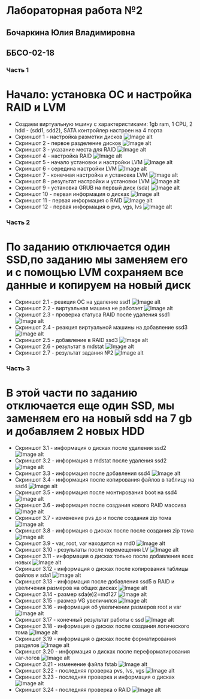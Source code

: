 # Лабораторная работа №2
## Бочаркина Юлия Владимировна 
## ББСО-02-18
### Часть 1
# Начало: установка ОС и настройка RAID и LVM
- Создаем виртуальную мшину с характеристиками: 1gb ram, 1 CPU, 2 hdd - (sdd1, sdd2), SATA контройлер настроен на 4 порта
- Скриншот 1 - настройка разметки дисков
![Image alt](https://github.com/julia-os/lab/blob/master/lab%202/screen/1.png)
- Скриншот 2 - первое разделение дисков
![Image alt](https://github.com/julia-os/lab/blob/master/lab%202/screen/2.png)
- Скриншот 3 - указание места для RAID
![Image alt](https://github.com/julia-os/lab/blob/master/lab%202/screen/3.png)
- Скриншот 4 - настройка RAID
![Image alt](https://github.com/julia-os/lab/blob/master/lab%202/screen/4.png)
- Скриншот 5 - начало установки и настройки LVM
![Image alt](https://github.com/julia-os/lab/blob/master/lab%202/screen/4.png)
- Скриншот 6 - середина настройки LVM
![Image alt](https://github.com/julia-os/lab/blob/master/lab%202/screen/6.png)
- Скриншот 7 - конечная настройка и установка LVM
![Image alt](https://github.com/julia-os/lab/blob/master/lab%202/screen/7.png)
- Скриншот 8 - результат настройки и установки LVM
![Image alt](https://github.com/julia-os/lab/blob/master/lab%202/screen/8.png)
- Скриншот 9 - установка GRUB на первый диск (sda)
![Image alt](https://github.com/julia-os/lab/blob/master/lab%202/screen/9.png)
- Скриншот 10 - первая информация о дисках
![Image alt](https://github.com/julia-os/lab/blob/master/lab%202/screen/10.png)
- Скриншот 11 - первая информация о RAID
![Image alt](https://github.com/julia-os/lab/blob/master/lab%202/screen/11.png)
- Скриншот 12 - первая информация о pvs, vgs, lvs
![Image alt](https://github.com/julia-os/lab/blob/master/lab%202/screen/12.png)

### Часть 2
# По заданию отключается один SSD,по заданию мы заменяем его и с помощью LVM сохраняем все данные и копируем на новый диск
- Скриншот 2.1 - реакция ОС на удаление ssd1
![Image alt](https://github.com/julia-os/lab/blob/master/lab%202/screen/2.1.jpg)
- Скриншот 2.2 - виртуальная машина не работает
![Image alt](https://github.com/julia-os/lab/blob/master/lab%202/screen/2.2.jpg)
- Скриншот 2.3 - проверка статуса RAID после удаления ssd1
![Image alt](https://github.com/julia-os/lab/blob/master/lab%202/screen/2.3.jpg)
- Скриншот 2.4 - реакция виртуальной машины на добавление ssd3
![Image alt](https://github.com/julia-os/lab/blob/master/lab%202/screen/2.4.jpg)
- Скриншот 2.5 - добавление в RAID ssd3
![Image alt](https://github.com/julia-os/lab/blob/master/lab%202/screen/2.5.jpg)
- Скриншот 2.6 - результат в mdstat
![Image alt](https://github.com/julia-os/lab/blob/master/lab%202/screen/2.6.jpg)
- Скриншот 2.7 - результат задания №2
![Image alt](https://github.com/julia-os/lab/blob/master/lab%202/screen/2.7.jpg)

### Часть 3
# В этой части по заданию отключается еще один SSD, мы заменяем его на новый sdd на 7 gb и добавляем 2 новых HDD
- Скриншот 3.1 - информация о дисках после удаления ssd2
![Image alt](https://github.com/julia-os/lab/blob/master/lab%202/screen/3.1.png)
- Скриншот 3.2 - информация в mdstat после удаления ssd2
![Image alt](https://github.com/julia-os/lab/blob/master/lab%202/screen/3.2.png)
- Скриншот 3.3 - информация после добавления ssd4
![Image alt](https://github.com/julia-os/lab/blob/master/lab%202/screen/3.3.png)
- Скриншот 3.4 - информация после копирования файлов в таблицу на ssd4
![Image alt](https://github.com/julia-os/lab/blob/master/lab%202/screen/3.4.png)
- Скриншот 3.5 - информация после монтирования boot на ssd4
![Image alt](https://github.com/julia-os/lab/blob/master/lab%202/screen/3.5.png)
- Скриншот 3.6 - информация после создания нового RAID массива
![Image alt](https://github.com/julia-os/lab/blob/master/lab%202/screen/3.6.png)
- Скриншот 3.7 - изменение pvs до и после создания zip тома
![Image alt](https://github.com/julia-os/lab/blob/master/lab%202/screen/3.7.png)
- Скриншот 3.8 - информация о дисках после после создания zip тома
![Image alt](https://github.com/julia-os/lab/blob/master/lab%202/screen/3.8.png)
- Скриншот 3.9 - var, root, var находится на md0
![Image alt](https://github.com/julia-os/lab/blob/master/lab%202/screen/3.9.jpg)
- Скриншот 3.10 - результаты после перемещения LV
![Image alt](https://github.com/julia-os/lab/blob/master/lab%202/screen/3.10.png)
- Скриншот 3.11 - информация о дисках только после добавления всех новых
![Image alt](https://github.com/julia-os/lab/blob/master/lab%202/screen/3.11.png)
- Скриншот 3.12 - информация о дисках после копирования таблицы файлов и sda1
![Image alt](https://github.com/julia-os/lab/blob/master/lab%202/screen/3.12.png)
- Скриншот 3.13 - информация после добавления ssd5 в RAID и увеличения размеров на общих дисках
![Image alt](https://github.com/julia-os/lab/blob/master/lab%202/screen/3.13.png)
- Скриншот 3.14 - размер sda(e)2=md127
![Image alt](https://github.com/julia-os/lab/blob/master/lab%202/screen/3.14.png)
- Скриншот 3.15 - размер VG увеличился
![Image alt](https://github.com/julia-os/lab/blob/master/lab%202/screen/3.15.png)
- Скриншот 3.16 - информация об увеличении размеров root и var
![Image alt](https://github.com/julia-os/lab/blob/master/lab%202/screen/3.16.png)
- Скриншот 3.17 - конечный результат работы с ssd
![Image alt](https://github.com/julia-os/lab/blob/master/lab%202/screen/3.17.png)
- Скриншот 3.18 - информация о дисках после создания логического тома
![Image alt](https://github.com/julia-os/lab/blob/master/lab%202/screen/3.17.png)
- Скриншот 3.19 - информация о дисках после форматирования разделов
![Image alt](https://github.com/julia-os/lab/blob/master/lab%202/screen/3.19.png)
- Скриншот 3.20 - информация о дисках после переформатирования var-логов
![Image alt](https://github.com/julia-os/lab/blob/master/lab%202/screen/3.20.png)
- Скриншот 3.21 - изменение файла fstab
![Image alt](https://github.com/julia-os/lab/blob/master/lab%202/screen/3.21.png)
- Скриншот 3.22 - последняя проверка pvs, lvs, vgs
![Image alt](https://github.com/julia-os/lab/blob/master/lab%202/screen/3.22.png)
- Скриншот 3.23 - последняя проверка и информация о дисках
![Image alt](https://github.com/julia-os/lab/blob/master/lab%202/screen/3.23.png)
- Скриншот 3.24 - последняя проверка о RAID
![Image alt](https://github.com/julia-os/lab/blob/master/lab%202/screen/3.24.jpg)
